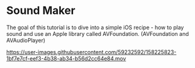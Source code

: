 # Sound Maker

The goal of this tutorial is to dive into a simple iOS recipe - how to play sound and use an Apple library called AVFoundation. (AVFoundation and AVAudioPlayer)

https://user-images.githubusercontent.com/59232592/158225823-1bf7e7cf-eef3-4b38-ab34-b56d2cc64e84.mov

